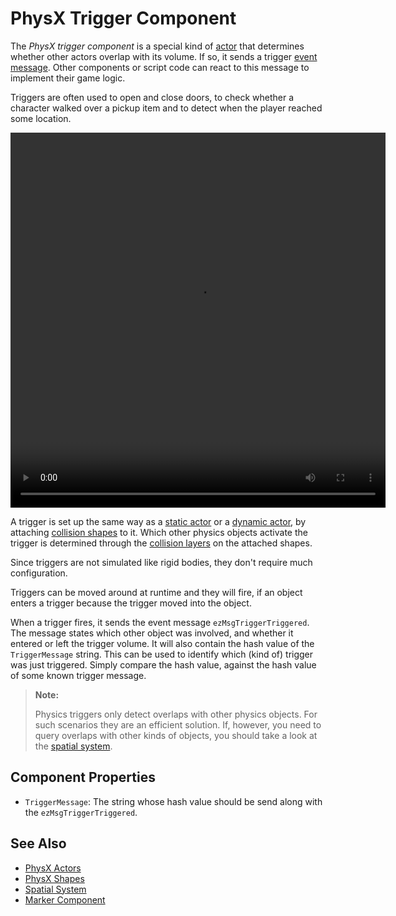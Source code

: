 # PhysX Trigger Component

The *PhysX trigger component* is a special kind of [actor](physx-actors.md) that determines whether other actors overlap with its volume. If so, it sends a trigger [event message](../../../runtime/world/world-messaging.md). Other components or script code can react to this message to implement their game logic.

Triggers are often used to open and close doors, to check whether a character walked over a pickup item and to detect when the player reached some location.

<video src="media/trigger.webm" width="600" height="600" autoplay loop></video>

A trigger is set up the same way as a [static actor](physx-static-actor-component.md) or a [dynamic actor](physx-dynamic-actor-component.md), by attaching [collision shapes](../collision-shapes/physx-shapes.md) to it. Which other physics objects activate the trigger is determined through the [collision layers](../collision-shapes/physx-collision-layers.md) on the attached shapes.

Since triggers are not simulated like rigid bodies, they don't require much configuration.

Triggers can be moved around at runtime and they will fire, if an object enters a trigger because the trigger moved into the object.

When a trigger fires, it sends the event message `ezMsgTriggerTriggered`. The message states which other object was involved, and whether it entered or left the trigger volume. It will also contain the hash value of the `TriggerMessage` string. This can be used to identify which (kind of) trigger was just triggered. Simply compare the hash value, against the hash value of some known trigger message.

> **Note:**
>
> Physics triggers only detect overlaps with other physics objects. For such scenarios they are an efficient solution. If, however, you need to query overlaps with other kinds of objects, you should take a look at the [spatial system](../../../runtime/world/spatial-system.md).

## Component Properties

* `TriggerMessage`: The string whose hash value should be send along with the `ezMsgTriggerTriggered`.

## See Also


* [PhysX Actors](physx-actors.md)
* [PhysX Shapes](../collision-shapes/physx-shapes.md)
* [Spatial System](../../../runtime/world/spatial-system.md)
* [Marker Component](../../../gameplay/marker-component.md)
